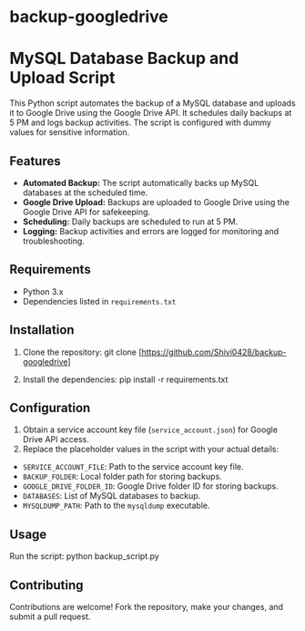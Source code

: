 # backup-googledrive
# MySQL Database Backup and Upload Script

This Python script automates the backup of a MySQL database and uploads it to Google Drive using the Google Drive API. It schedules daily backups at 5 PM and logs backup activities. The script is configured with dummy values for sensitive information.

## Features

- **Automated Backup:** The script automatically backs up MySQL databases at the scheduled time.
- **Google Drive Upload:** Backups are uploaded to Google Drive using the Google Drive API for safekeeping.
- **Scheduling:** Daily backups are scheduled to run at 5 PM.
- **Logging:** Backup activities and errors are logged for monitoring and troubleshooting.

## Requirements

- Python 3.x
- Dependencies listed in `requirements.txt`

## Installation

1. Clone the repository:
  git clone [https://github.com/Shivi0428/backup-googledrive]

2. Install the dependencies:
  pip install -r requirements.txt

## Configuration

1. Obtain a service account key file (`service_account.json`) for Google Drive API access.
2. Replace the placeholder values in the script with your actual details:
- `SERVICE_ACCOUNT_FILE`: Path to the service account key file.
- `BACKUP_FOLDER`: Local folder path for storing backups.
- `GOOGLE_DRIVE_FOLDER_ID`: Google Drive folder ID for storing backups.
- `DATABASES`: List of MySQL databases to backup.
- `MYSQLDUMP_PATH`: Path to the `mysqldump` executable.

## Usage

Run the script:
  python backup_script.py
## Contributing

Contributions are welcome! Fork the repository, make your changes, and submit a pull request.
